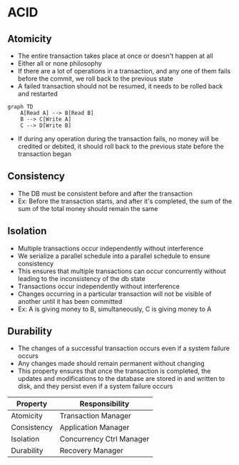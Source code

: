 # ACID
## Atomicity
- The entire transaction takes place at once or doesn't happen at all
- Either all or none philosophy
- If there are a lot of operations in a transaction, and any one of them fails before the commit, we roll back to the previous state
- A failed transaction should not be resumed, it needs to be rolled back and restarted
```mermaid
graph TD
	A[Read A] --> B[Read B]
	B --> C[Write A]
	C --> D[Write B]
``` 
- If during any operation during the transaction fails, no money will be credited or debited, it should roll back to the previous state before the transaction began
## Consistency
- The DB must be consistent before and after the transaction
- Ex: Before the transaction starts, and after it's completed, the sum of the sum of the total money should remain the same
## Isolation
- Multiple transactions occur independently without interference
- We serialize a parallel schedule into a parallel schedule to ensure consistency
- This ensures that multiple transactions can occur concurrently without leading to the inconsistency of the db state
- Transactions occur independently without interference
- Changes occurring in a particular transaction will not be visible of another until it has been committed
- Ex: A is giving money to B, simultaneously, C is giving money to A
## Durability
- The changes of a successful transaction occurs even if a system failure occurs
- Any changes made should remain permanent without changing
- This property ensures that once the transaction is completed, the updates and modifications to the database are stored in and written to disk, and they persist even if a system failure occurs

| Property    | Responsibility           |
| ----------- | ------------------------ |
| Atomicity   | Transaction Manager      |
| Consistency | Application Manager      |
| Isolation   | Concurrency Ctrl Manager |
| Durability  | Recovery Manager         |
